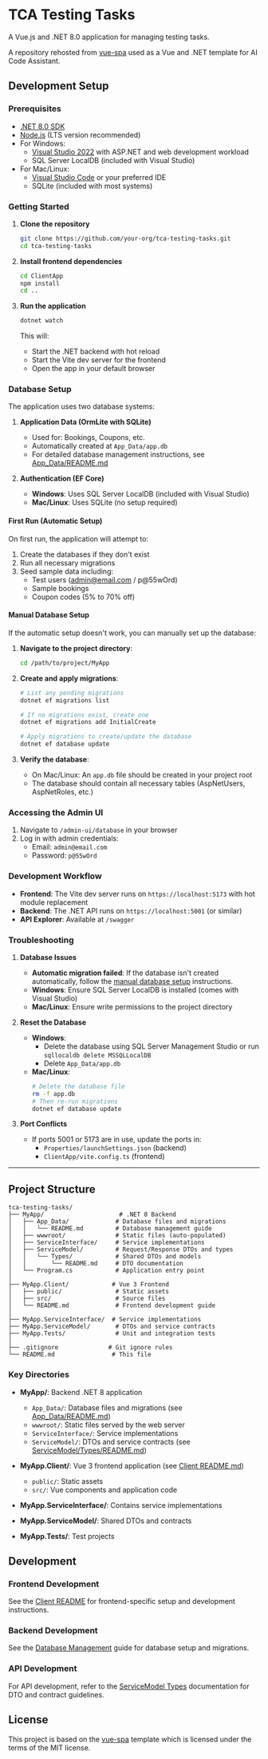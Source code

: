 # TCA Testing Tasks

A Vue.js and .NET 8.0 application for managing testing tasks.

A repository rehosted from [vue-spa](https://github.com/NetCoreTemplates/vue-spa) used as a Vue and .NET template for AI Code Assistant.

## Development Setup

### Prerequisites

- [.NET 8.0 SDK](https://dotnet.microsoft.com/download/dotnet/8.0)
- [Node.js](https://nodejs.org/) (LTS version recommended)
- For Windows:
  - [Visual Studio 2022](https://visualstudio.microsoft.com/vs/) with ASP.NET and web development workload
  - SQL Server LocalDB (included with Visual Studio)
- For Mac/Linux:
  - [Visual Studio Code](https://code.visualstudio.com/) or your preferred IDE
  - SQLite (included with most systems)

### Getting Started

1. **Clone the repository**

   ```bash
   git clone https://github.com/your-org/tca-testing-tasks.git
   cd tca-testing-tasks
   ```

2. **Install frontend dependencies**

   ```bash
   cd ClientApp
   npm install
   cd ..
   ```

3. **Run the application**
   ```bash
   dotnet watch
   ```
   This will:
   - Start the .NET backend with hot reload
   - Start the Vite dev server for the frontend
   - Open the app in your default browser

### Database Setup

The application uses two database systems:

1. **Application Data (OrmLite with SQLite)**

   - Used for: Bookings, Coupons, etc.
   - Automatically created at `App_Data/app.db`
   - For detailed database management instructions, see [App_Data/README.md](MyApp/App_Data/README.md)

2. **Authentication (EF Core)**
   - **Windows**: Uses SQL Server LocalDB (included with Visual Studio)
   - **Mac/Linux**: Uses SQLite (no setup required)

#### First Run (Automatic Setup)

On first run, the application will attempt to:

1. Create the databases if they don't exist
2. Run all necessary migrations
3. Seed sample data including:
   - Test users (admin@email.com / p@55wOrd)
   - Sample bookings
   - Coupon codes (5% to 70% off)

#### Manual Database Setup

If the automatic setup doesn't work, you can manually set up the database:

1. **Navigate to the project directory**:

   ```bash
   cd /path/to/project/MyApp
   ```

2. **Create and apply migrations**:

   ```bash
   # List any pending migrations
   dotnet ef migrations list

   # If no migrations exist, create one
   dotnet ef migrations add InitialCreate

   # Apply migrations to create/update the database
   dotnet ef database update
   ```

3. **Verify the database**:
   - On Mac/Linux: An `app.db` file should be created in your project root
   - The database should contain all necessary tables (AspNetUsers, AspNetRoles, etc.)

### Accessing the Admin UI

1. Navigate to `/admin-ui/database` in your browser
2. Log in with admin credentials:
   - Email: `admin@email.com`
   - Password: `p@55wOrd`

### Development Workflow

- **Frontend**: The Vite dev server runs on `https://localhost:5173` with hot module replacement
- **Backend**: The .NET API runs on `https://localhost:5001` (or similar)
- **API Explorer**: Available at `/swagger`

### Troubleshooting

1. **Database Issues**

   - **Automatic migration failed**: If the database isn't created automatically, follow the [manual database setup](MyApp/App_Data/README.md) instructions.
   - **Windows**: Ensure SQL Server LocalDB is installed (comes with Visual Studio)
   - **Mac/Linux**: Ensure write permissions to the project directory

2. **Reset the Database**

   - **Windows**:
     - Delete the database using SQL Server Management Studio or run `sqllocaldb delete MSSQLLocalDB`
     - Delete `App_Data/app.db`
   - **Mac/Linux**:
     ```bash
     # Delete the database file
     rm -f app.db
     # Then re-run migrations
     dotnet ef database update
     ```

3. **Port Conflicts**
   - If ports 5001 or 5173 are in use, update the ports in:
     - `Properties/launchSettings.json` (backend)
     - `ClientApp/vite.config.ts` (frontend)

---

## Project Structure

```
tca-testing-tasks/
├── MyApp/                     # .NET 8 Backend
│   ├── App_Data/             # Database files and migrations
│   │   └── README.md         # Database management guide
│   ├── wwwroot/              # Static files (auto-populated)
│   ├── ServiceInterface/     # Service implementations
│   ├── ServiceModel/         # Request/Response DTOs and types
│   │   └── Types/            # Shared DTOs and models
│   │       └── README.md     # DTO documentation
│   └── Program.cs            # Application entry point
│
├── MyApp.Client/            # Vue 3 Frontend
│   ├── public/               # Static assets
│   ├── src/                  # Source files
│   └── README.md             # Frontend development guide
│
├── MyApp.ServiceInterface/  # Service implementations
├── MyApp.ServiceModel/       # DTOs and service contracts
├── MyApp.Tests/              # Unit and integration tests
│
├── .gitignore              # Git ignore rules
└── README.md                # This file
```

### Key Directories

- **MyApp/**: Backend .NET 8 application

  - `App_Data/`: Database files and migrations (see [App_Data/README.md](MyApp/App_Data/README.md))
  - `wwwroot/`: Static files served by the web server
  - `ServiceInterface/`: Service implementations
  - `ServiceModel/`: DTOs and service contracts (see [ServiceModel/Types/README.md](MyApp.ServiceModel/Types/README.md))

- **MyApp.Client/**: Vue 3 frontend application (see [Client README.md](MyApp.Client/README.md))

  - `public/`: Static assets
  - `src/`: Vue components and application code

- **MyApp.ServiceInterface/**: Contains service implementations
- **MyApp.ServiceModel/**: Shared DTOs and contracts
- **MyApp.Tests/**: Test projects

## Development

### Frontend Development

See the [Client README](MyApp.Client/README.md) for frontend-specific setup and development instructions.

### Backend Development

See the [Database Management](MyApp/App_Data/README.md) guide for database setup and migrations.

### API Development

For API development, refer to the [ServiceModel Types](MyApp.ServiceModel/Types/README.md) documentation for DTO and contract guidelines.

## License

This project is based on the [vue-spa](https://github.com/NetCoreTemplates/vue-spa) template which is licensed under the terms of the MIT license.
